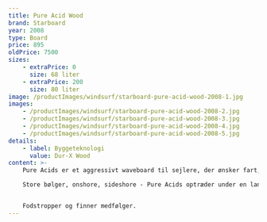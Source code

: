 ```yaml
---
title: Pure Acid Wood
brand: Starboard
year: 2008
type: Board
price: 895
oldPrice: 7500
sizes:
    - extraPrice: 0
      size: 68 liter
    - extraPrice: 200
      size: 80 liter
image: /productImages/windsurf/starboard-pure-acid-wood-2008-1.jpg
images:
    - /productImages/windsurf/starboard-pure-acid-wood-2008-2.jpg
    - /productImages/windsurf/starboard-pure-acid-wood-2008-3.jpg
    - /productImages/windsurf/starboard-pure-acid-wood-2008-4.jpg
    - /productImages/windsurf/starboard-pure-acid-wood-2008-5.jpg
details:
    - label: Byggeteknologi
      value: Dur-X Wood
content: >-
    Pure Acids er et aggressivt waveboard til sejlere, der ønsker fart, kraft og drive. De er bedømt som det hurtigste og bedste waveboard til den forfods drevne rytter. De blander aggression og hastighed med et naturligt carving-instinkt ved hjælp af en bølgeform, der integrerer en hurtig rocker line og det spiralformede vee-koncept. Præcis præcision, en skarp, direkte og engagerende tur er, hvad Pure Acid leverer.

    Store bølger, onshore, sideshore - Pure Acids optræder under en lang række forhold, når vinden hyler. Ingen bølger? Pure Acids' blanding af hastighed og manøvredygtighed gør det til det ideelle crossover-bræt med høj vind.


    Fodstropper og finner medfølger.
---
```


